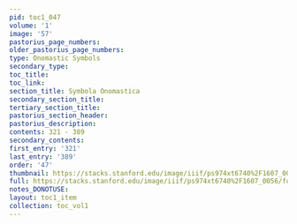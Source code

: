 ```yaml
---
pid: toc1_047
volume: '1'
image: '57'
pastorius_page_numbers: 
older_pastorius_page_numbers: 
type: Onomastic Symbols
secondary_type: 
toc_title: 
toc_link: 
section_title: Symbola Onomastica
secondary_section_title: 
tertiary_section_title: 
pastorius_section_header: 
pastorius_description: 
contents: 321 - 389
secondary_contents: 
first_entry: '321'
last_entry: '389'
order: '47'
thumbnail: https://stacks.stanford.edu/image/iiif/ps974xt6740%2F1607_0056/full/100,/0/default.jpg
full: https://stacks.stanford.edu/image/iiif/ps974xt6740%2F1607_0056/full/full/0/default.jpg
notes_DONOTUSE: 
layout: toc1_item
collection: toc_vol1
---
```

